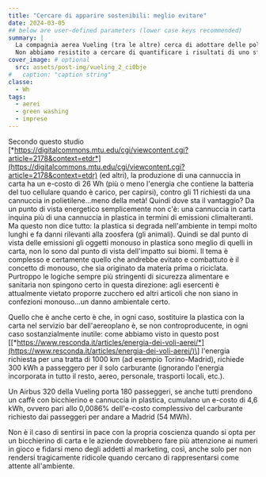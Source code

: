```yaml
---
title: "Cercare di apparire sostenibili: meglio evitare"
date: 2024-03-05
## below are user-defined parameters (lower case keys recommended)
summary: |
  La compagnia aerea Vueling (tra le altre) cerca di adottare delle politiche di contenimento dell'impatto ambientale, nei modi che le sono permessi. Alcuni di questi modi sono rappresentati nella foto sopra, dalla rivista di bordo della compagnia aerea: eliminare gli articoli monouso legati agli snack di bordo (cannucce, posate,...) scegliere prodotti che utilizzano imballaggi riciclati e inviare gli scontrini on line anziché stamparli su carta termica.  
  Non abbiamo resistito a cercare di quantificare i risultati di uno sforzo così meritevole.
cover_image: # optional
  src: assets/post-img/vueling_2_ci0bje
#   caption: "caption string"
classe:
  - Wh
tags:
  - aerei
  - green washing
  - imprese
---
```


Secondo questo studio [*https://digitalcommons.mtu.edu/cgi/viewcontent.cgi?article=2178&context=etdr*](https://digitalcommons.mtu.edu/cgi/viewcontent.cgi?article=2178&context=etdr) (ed altri), la produzione di una cannuccia in carta ha un e-costo di 26 Wh (più o meno l'energia che contiene la batteria del tuo cellulare quando è carico, per capirsi), contro gli 11 richiesti da una cannuccia in polietilene...meno della metà! Quindi dove sta il vantaggio? Da un punto di vista energetico semplicemente non c'è: una cannuccia in carta inquina più di una cannuccia in plastica in termini di emissioni climalteranti. Ma questo non dice tutto: la plastica si degrada nell'ambiente in tempi molto lunghi e fa danni rilevanti alla zoosfera (gli animali). Quindi se dal punto di vista delle emissioni gli oggetti monouso in plastica sono meglio di quelli in carta, non lo sono dal punto di vista dell'impatto sui biomi. Il tema è complesso e certamente quello che andrebbe evitato e combattuto è il concetto di monouso, che sia originato da materia prima o riciclata. Purtroppo le logiche sempre più stringenti di sicurezza alimentare e sanitaria non spingono certo in questa direzione: agli esercenti è attualmente vietato proporre zucchero ed altri articoli che non siano in confezioni monouso...un danno ambientale certo.

Quello che è anche certo è che, in ogni caso, sostituire la plastica con la carta nel servizio bar dell'aereoplano è, se non controproducente, in ogni caso sostanzialmente inutile: come abbiamo visto in questo post \[[*https://www.resconda.it/articles/energia-dei-voli-aerei/*](https://www.resconda.it/articles/energia-dei-voli-aerei/)\] l'energia richiesta per una tratta di 1000 km (ad esempio Torino-Madrid), richiede 300 kWh a passeggero per il solo carburante (ignorando l'energia incorporata in tutto il resto, aereo, personale, trasporti locali, etc.).

Un Airbus 320 della Vueling porta 180 passeggeri, se anche tutti prendono un caffè con bicchierino e cannuccia in plastica, cumulano un e-costo di 4,6 kWh, ovvero pari allo 0,0086% dell'e-costo complessivo del carburante richiesto dai passeggeri per andare a Madrid (54 MWh).

Non è il caso di sentirsi in pace con la propria coscienza quando si opta per un bicchierino di carta e le aziende dovrebbero fare più attenzione ai numeri in gioco e fidarsi meno degli addetti al marketing, così, anche solo per non rendersi tragicamente ridicole quando cercano di rappresentarsi come attente all'ambiente.


<!--
  created 2024-03-05 19:06:27.177472 +0100 CET m=+0.096322751
-->